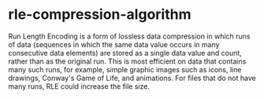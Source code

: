 # rle-compression-algorithm
Run Length Encoding is a form of lossless data compression in which runs of data (sequences in which the same data value occurs in many consecutive data elements) are stored as a single data value and count, rather than as the original run. This is most efficient on data that contains many such runs, for example, simple graphic images such as icons, line drawings, Conway's Game of Life, and animations. For files that do not have many runs, RLE could increase the file size.
